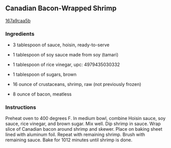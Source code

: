 ## Canadian Bacon-Wrapped Shrimp

[167a9caa5b](http://tastykitchen.com/recipes/appetizers-and-snacks/canadian-bacon-wrapped-shrimp/)

### Ingredients

 - 3 tablespoon of sauce, hoisin, ready-to-serve

 - 1 tablespoon of soy sauce made from soy (tamari)

 - 1 tablespoon of rice vinegar, upc: 4979435030332

 - 1 tablespoon of sugars, brown

 - 16 ounce of crustaceans, shrimp, raw (not previously frozen)

 - 8 ounce of bacon, meatless

### Instructions

Preheat oven to 400 degrees F. In medium bowl, combine Hoisin sauce, soy sauce, rice vinegar, and brown sugar. Mix well. Dip shrimp in sauce. Wrap slice of Canadian bacon around shrimp and skewer. Place on baking sheet lined with aluminum foil. Repeat with remaining shrimp. Brush with remaining sauce. Bake for 1012 minutes until shrimp is done.